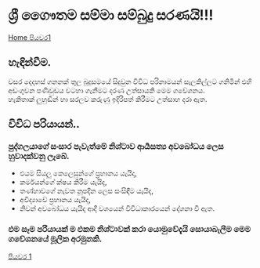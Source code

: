 # ශ්‍රී ගෛෟතම සම්මා සම්බුදු සරණයි!!!

[Home ](/index.md)
[පියවර1](/page1.md)


## හැඳින්වීම.
වසර දෙදහස් ගනනක් තුල බුදුසමයේ සිදුවුන විවිධ පරිනාමයන් සැලකිල්ලට ගනිමින් එහි අඩංගුවන පණිවුඩය වටහා ගැනීමට දරණ උත්සායකි මෙම ගවේශනය.  
හැකිතාක් ලුහුඬින් හා සරලව කරුණු ඉදිරිපත් කිරීමට උත්සාහ දරා ඇත.

## විවිධ පරියායන්..
### පුද්ගලයාගේ සංසාර පැවැත්මේ නිශ්ටාව ආර්‍යසත්‍ය අවබෝධය ලෙස හුවාදක්වනු ලැබේ.

- එයම සියලු කෙලෙසුන්ගේ ප්‍රහානය යැයිද,
- කර්මයන්ගේ ක්ෂය කිරීම යැයිද,
- තණ්හාවගේ නැවත නූපදින ලෙස සංසිඳීම යැයිද,
- අවිද්‍යාවේ ප්‍රහානය යැයිද,
- නිවන් අවබෝධය යැයිද ආදී වශයෙන් විවිධාකාරයෙන් දේශනා වී ඇත.

### එම සෑම පරියායක් ම එකම නිශ්ටාවක් කරා යොමුවේදැයි  සොයාබැලීම මෙම ගවේශනයේ මූලික අරමුනකි.

 [පියවර 1](/page1.md)
